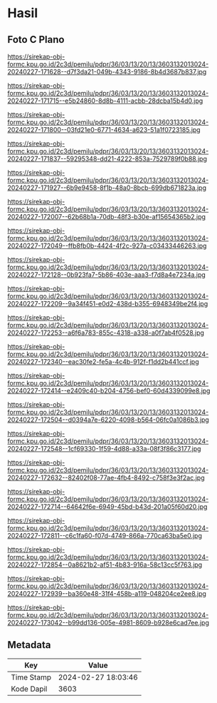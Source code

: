 # Hasil

## Foto C Plano

https://sirekap-obj-formc.kpu.go.id/2c3d/pemilu/pdpr/36/03/13/20/13/3603132013024-20240227-171628--d7f3da21-049b-4343-9186-8b4d3687b837.jpg

https://sirekap-obj-formc.kpu.go.id/2c3d/pemilu/pdpr/36/03/13/20/13/3603132013024-20240227-171715--e5b24860-8d8b-4111-acbb-28dcba15b4d0.jpg

https://sirekap-obj-formc.kpu.go.id/2c3d/pemilu/pdpr/36/03/13/20/13/3603132013024-20240227-171800--03fd21e0-6771-4634-a623-51a1f0723185.jpg

https://sirekap-obj-formc.kpu.go.id/2c3d/pemilu/pdpr/36/03/13/20/13/3603132013024-20240227-171837--59295348-dd21-4222-853a-7529789f0b88.jpg

https://sirekap-obj-formc.kpu.go.id/2c3d/pemilu/pdpr/36/03/13/20/13/3603132013024-20240227-171927--6b9e9458-8f1b-48a0-8bcb-699db671823a.jpg

https://sirekap-obj-formc.kpu.go.id/2c3d/pemilu/pdpr/36/03/13/20/13/3603132013024-20240227-172007--62b68b1a-70db-48f3-b30e-af15654365b2.jpg

https://sirekap-obj-formc.kpu.go.id/2c3d/pemilu/pdpr/36/03/13/20/13/3603132013024-20240227-172049--ffb8fb0b-4424-4f2c-927a-c03433446263.jpg

https://sirekap-obj-formc.kpu.go.id/2c3d/pemilu/pdpr/36/03/13/20/13/3603132013024-20240227-172128--0b923fa7-5b86-403e-aaa3-f7d8a4e7234a.jpg

https://sirekap-obj-formc.kpu.go.id/2c3d/pemilu/pdpr/36/03/13/20/13/3603132013024-20240227-172209--9a34f451-e0d2-438d-b355-6948349be2f4.jpg

https://sirekap-obj-formc.kpu.go.id/2c3d/pemilu/pdpr/36/03/13/20/13/3603132013024-20240227-172253--a6f6a783-855c-4318-a338-a0f7ab4f0528.jpg

https://sirekap-obj-formc.kpu.go.id/2c3d/pemilu/pdpr/36/03/13/20/13/3603132013024-20240227-172340--eac30fe2-fe5a-4c4b-912f-f1dd2b441ccf.jpg

https://sirekap-obj-formc.kpu.go.id/2c3d/pemilu/pdpr/36/03/13/20/13/3603132013024-20240227-172414--e2409c40-b204-4756-bef0-60d4339099e8.jpg

https://sirekap-obj-formc.kpu.go.id/2c3d/pemilu/pdpr/36/03/13/20/13/3603132013024-20240227-172504--d0394a7e-6220-4098-b564-06fc0a1086b3.jpg

https://sirekap-obj-formc.kpu.go.id/2c3d/pemilu/pdpr/36/03/13/20/13/3603132013024-20240227-172548--1cf69330-1f59-4d88-a33a-08f3f86c3177.jpg

https://sirekap-obj-formc.kpu.go.id/2c3d/pemilu/pdpr/36/03/13/20/13/3603132013024-20240227-172632--82402f08-77ae-4fb4-8492-c758f3e3f2ac.jpg

https://sirekap-obj-formc.kpu.go.id/2c3d/pemilu/pdpr/36/03/13/20/13/3603132013024-20240227-172714--64642f6e-6949-45bd-b43d-201a05f60d20.jpg

https://sirekap-obj-formc.kpu.go.id/2c3d/pemilu/pdpr/36/03/13/20/13/3603132013024-20240227-172811--c6c1fa60-f07d-4749-866a-770ca63ba5e0.jpg

https://sirekap-obj-formc.kpu.go.id/2c3d/pemilu/pdpr/36/03/13/20/13/3603132013024-20240227-172854--0a8621b2-af51-4b83-916a-58c13cc5f763.jpg

https://sirekap-obj-formc.kpu.go.id/2c3d/pemilu/pdpr/36/03/13/20/13/3603132013024-20240227-172939--ba360e48-31f4-458b-a119-048204ce2ee8.jpg

https://sirekap-obj-formc.kpu.go.id/2c3d/pemilu/pdpr/36/03/13/20/13/3603132013024-20240227-173042--b99dd136-005e-4981-8609-b928e6cad7ee.jpg


## Metadata

| Key        | Value               |
| ---------- | ------------------- |
| Time Stamp | 2024-02-27 18:03:46 |
| Kode Dapil | 3603                |



